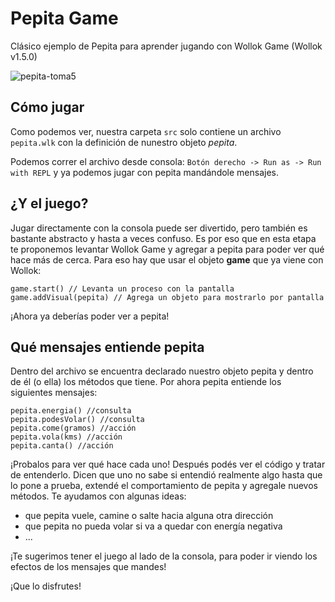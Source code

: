 # Pepita Game
Clásico ejemplo de Pepita para aprender jugando con Wollok Game (Wollok v1.5.0)

![pepita-toma5](https://cloud.githubusercontent.com/assets/4098184/17400394/f277b580-5a1d-11e6-9462-0a7731365938.gif)

## Cómo jugar
Como podemos ver, nuestra carpeta `src` solo contiene un archivo `pepita.wlk` con la definición de nunestro objeto _pepita_.

Podemos correr el archivo desde consola: `Botón derecho -> Run as -> Run with REPL` y ya podemos jugar con pepita mandándole mensajes.

## ¿Y el juego?
Jugar directamente con la consola puede ser divertido, pero también es bastante abstracto y hasta a veces confuso. Es por eso que en esta etapa te proponemos levantar Wollok Game y agregar a pepita para poder ver qué hace más de cerca.
Para eso hay que usar el objeto **game** que ya viene con Wollok:
```XTend
game.start() // Levanta un proceso con la pantalla
game.addVisual(pepita) // Agrega un objeto para mostrarlo por pantalla
```
¡Ahora ya deberías poder ver a pepita!

## Qué mensajes entiende pepita
Dentro del archivo se encuentra declarado nuestro objeto pepita y dentro de él (o ella) los métodos que tiene. Por ahora pepita entiende los siguientes mensajes:

```xtend
pepita.energia() //consulta
pepita.podesVolar() //consulta
pepita.come(gramos) //acción
pepita.vola(kms) //acción
pepita.canta() //acción
```

¡Probalos para ver qué hace cada uno! Después podés ver el código y tratar de entenderlo. Dicen que uno no sabe si entendió realmente algo hasta que lo pone a prueba, extendé el comportamiento de pepita y agregale nuevos métodos. Te ayudamos con algunas ideas:
- que pepita vuele, camine o salte hacia alguna otra dirección
- que pepita no pueda volar si va a quedar con energía negativa
- ...

¡Te sugerimos tener el juego al lado de la consola, para poder ir viendo los efectos de los mensajes que mandes!

¡Que lo disfrutes!


